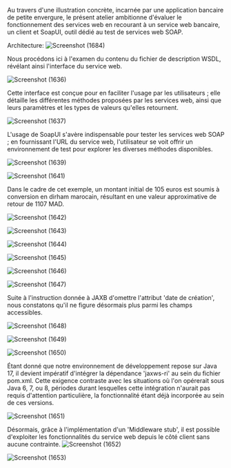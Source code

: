 Au travers d'une illustration concrète, incarnée par une application bancaire de petite envergure, le présent atelier ambitionne d'évaluer le fonctionnement des services web en recourant à un service web bancaire, un client et SoapUI, outil dédié au test de services web SOAP. 

Architecture:
![Screenshot (1684)](https://github.com/YassineAlami/Banque-Web-services-SOAP-WSDL/assets/40896739/614a826d-b017-4a1c-a4e1-b942854efa6a)



Nous procédons ici à l'examen du contenu du fichier de description WSDL, révélant ainsi l'interface du service web. 

![Screenshot (1636)](https://github.com/YassineAlami/Banque-Web-services-SOAP-WSDL/assets/40896739/66bc6771-7d97-48a5-a678-eb718140d458)


Cette interface est conçue pour en faciliter l'usage par les utilisateurs ; elle détaille les différentes méthodes proposées par les services web, ainsi que leurs paramètres et les types de valeurs qu'elles retournent.

![Screenshot (1637)](https://github.com/YassineAlami/Banque-Web-services-SOAP-WSDL/assets/40896739/5f22ef51-b5dc-435d-9355-baacaee67da6)


L'usage de SoapUI s'avère indispensable pour tester les services web SOAP ; en fournissant l'URL du service web, l'utilisateur se voit offrir un environnement de test pour explorer les diverses méthodes disponibles.

![Screenshot (1639)](https://github.com/YassineAlami/Banque-Web-services-SOAP-WSDL/assets/40896739/05b20239-755a-4a0d-84f7-448cc458cfb9)



![Screenshot (1641)](https://github.com/YassineAlami/Banque-Web-services-SOAP-WSDL/assets/40896739/514d5613-2336-4d4a-b939-a59c19cc11e6)


Dans le cadre de cet exemple, un montant initial de 105 euros est soumis à conversion en dirham marocain, résultant en une valeur approximative de retour de 1107 MAD.

![Screenshot (1642)](https://github.com/YassineAlami/Banque-Web-services-SOAP-WSDL/assets/40896739/6bc6d4b2-3ec0-4cfe-8535-5c1fdb50075e)




![Screenshot (1643)](https://github.com/YassineAlami/Banque-Web-services-SOAP-WSDL/assets/40896739/9a0cb94e-9131-4e08-a191-0c6a70196fc6)




![Screenshot (1644)](https://github.com/YassineAlami/Banque-Web-services-SOAP-WSDL/assets/40896739/2f8dd975-58e2-49b7-80a8-5ce4abee473a)


![Screenshot (1645)](https://github.com/YassineAlami/Banque-Web-services-SOAP-WSDL/assets/40896739/b3f61dc7-bc6c-4fd9-857d-b567ee795f35)



![Screenshot (1646)](https://github.com/YassineAlami/Banque-Web-services-SOAP-WSDL/assets/40896739/eaa468a4-332b-40fa-b8e8-599b80dc19b9)




![Screenshot (1647)](https://github.com/YassineAlami/Banque-Web-services-SOAP-WSDL/assets/40896739/822bd240-41af-47c4-b926-f5708d7459bb)



Suite à l'instruction donnée à JAXB d'omettre l'attribut 'date de création', nous constatons qu'il ne figure désormais plus parmi les champs accessibles.

![Screenshot (1648)](https://github.com/YassineAlami/Banque-Web-services-SOAP-WSDL/assets/40896739/a6b2b298-5233-4991-bf1f-ed4ec658938a)





![Screenshot (1649)](https://github.com/YassineAlami/Banque-Web-services-SOAP-WSDL/assets/40896739/8e7f9833-6200-48e6-8d1f-efded10c8ce5)




![Screenshot (1650)](https://github.com/YassineAlami/Banque-Web-services-SOAP-WSDL/assets/40896739/c20e924a-898b-414c-a41b-879902d85198)



Étant donné que notre environnement de développement repose sur Java 17, il devient impératif d'intégrer la dépendance 'jaxws-ri' au sein du fichier pom.xml. Cette exigence contraste avec les situations où l'on opérerait sous Java 6, 7, ou 8, périodes durant lesquelles cette intégration n'aurait pas requis d'attention particulière, la fonctionnalité étant déjà incorporée au sein de ces versions.

![Screenshot (1651)](https://github.com/YassineAlami/Banque-Web-services-SOAP-WSDL/assets/40896739/f711e69c-2b37-4761-ac27-32504a7aae20)



Désormais, grâce à l'implémentation d'un 'Middleware stub', il est possible d'exploiter les fonctionnalités du service web depuis le côté client sans aucune contrainte.
![Screenshot (1652)](https://github.com/YassineAlami/Banque-Web-services-SOAP-WSDL/assets/40896739/5f279a50-0604-47ad-8711-df4c41e3b195)





![Screenshot (1653)](https://github.com/YassineAlami/Banque-Web-services-SOAP-WSDL/assets/40896739/7dfbe294-83a6-4b18-a486-167e78d6324a)

